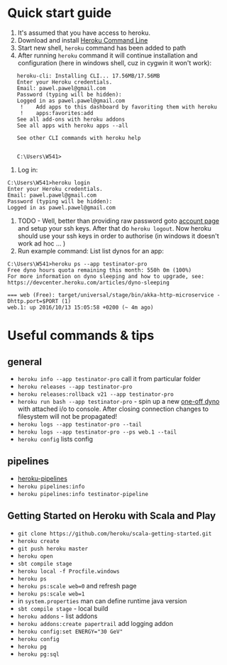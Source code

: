 # Quick start guide

1. It's assumed that you have access to heroku.
1. Download and install [Heroku Command Line](https://devcenter.heroku.com/articles/heroku-command-line)
1. Start new shell, `heroku` command has been added to path
1. After running `heroku` command it will continue installation and configuration (here in windows shell, cuz in cygwin it won't work):
```C:\Users\W541>heroku
   heroku-cli: Installing CLI... 17.56MB/17.56MB
   Enter your Heroku credentials.
   Email: pawel.pawel@gmail.com
   Password (typing will be hidden):
   Logged in as pawel.pawel@gmail.com
    !    Add apps to this dashboard by favoriting them with heroku
    !    apps:favorites:add
   See all add-ons with heroku addons
   See all apps with heroku apps --all
   
   See other CLI commands with heroku help
   
   
   C:\Users\W541>
```
1. Log in:
```
C:\Users\W541>heroku login
Enter your Heroku credentials.
Email: pawel.pawel@gmail.com
Password (typing will be hidden):
Logged in as pawel.pawel@gmail.com
```
1. TODO - Well, better than providing raw password goto [account page](https://dashboard.heroku.com/account) and setup your ssh keys. After that do `heroku logout`. Now heroku should use your ssh keys in order to authorise (in windows it doesn't work ad hoc ... )
1. Run example command: List list dynos for an app:
```
C:\Users\W541>heroku ps --app testinator-pro
Free dyno hours quota remaining this month: 550h 0m (100%)
For more information on dyno sleeping and how to upgrade, see:
https://devcenter.heroku.com/articles/dyno-sleeping

=== web (Free): target/universal/stage/bin/akka-http-microservice -Dhttp.port=$PORT (1)
web.1: up 2016/10/13 15:05:58 +0200 (~ 4m ago)
```

# Useful commands & tips

## general
- `heroku info --app testinator-pro` call it from particular folder
- `heroku releases --app testinator-pro`
- `heroku releases:rollback v21 --app testinator-pro`
- `heroku run bash --app testinator-pro` - spin up a new [one-off dyno](https://devcenter.heroku.com/articles/one-off-dynos) with attached i/o to console. After closing connection changes to filesystem will not be propagated!
- `heroku logs --app testinator-pro --tail`
- `heroku logs --app testinator-pro --ps web.1 --tail`
- `heroku config` lists config

## pipelines
- [heroku-pipelines](https://github.com/heroku/heroku-pipelines) 
- `heroku pipelines:info`
- `heroku pipelines:info testinator-pipeline` 

## Getting Started on Heroku with Scala and Play
- `git clone https://github.com/heroku/scala-getting-started.git`
- `heroku create`
- `git push heroku master`
- `heroku open`
- `sbt compile stage`
- `heroku local -f Procfile.windows`
- `heroku ps`
- `heroku ps:scale web=0` and refresh page
- `heroku ps:scale web=1`
- in `system.properties` man can define runtime java version
- `sbt compile stage` - local build
- `heroku addons` - list addons 
- `heroku addons:create papertrail` add logging addon
- `heroku config:set ENERGY="30 GeV"`
- `heroku config`
- `heroku pg`
- `heroku pg:sql`


